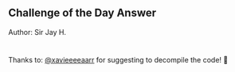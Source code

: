 ## Challenge of the Day Answer
Author: Sir Jay H.
#
Thanks to: [@xavieeeeaarr](https://github.com/xavieeeeaarr) for suggesting to decompile the code! 🥳

